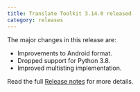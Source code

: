 ```yaml
---
title: Translate Toolkit 3.14.0 released
category: releases
---
```


The major changes in this release are:

- Improvements to Android format.
- Dropped support for Python 3.8.
- Improved multisting implementation.

Read the full [Release notes](https://docs.translatehouse.org/projects/translate-toolkit/en/latest/releases/3.14.0.html) for more details.
